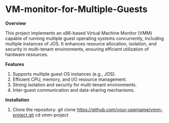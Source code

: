 # VM-monitor-for-Multiple-Guests

**Overview**

This project implements an x86-based Virtual Machine Monitor (VMM) capable of running multiple guest operating systems concurrently, including multiple instances of JOS. It enhances resource allocation, isolation, and security in multi-tenant environments, ensuring efficient utilization of hardware resources.

**Features**

1) Supports multiple guest OS instances (e.g., JOS).
2) Efficient CPU, memory, and I/O resource management.
3) Strong isolation and security for multi-tenant environments.
4) Inter-guest communication and data-sharing mechanisms.

**Installation**

1) Clone the repository:
   git clone https://github.com/your-username/vmm-project.git
   cd vmm-project
